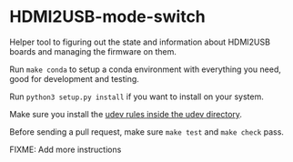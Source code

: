 # HDMI2USB-mode-switch

Helper tool to figuring out the state and information about HDMI2USB boards and
managing the firmware on them.

Run `make conda` to setup a conda environment with everything you need, good
for development and testing.

Run `python3 setup.py install` if you want to install on your system.

Make sure you install the [udev rules inside the udev directory](./udev).

Before sending a pull request, make sure `make test` and `make check` pass.

FIXME: Add more instructions
